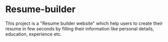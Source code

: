 # Resume-builder
This project is a "Resume builder website" which help users to create their resume in few seconds by filling their information like personal details, education, experience etc.
